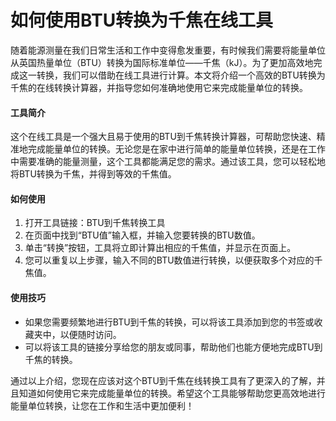 如何使用BTU转换为千焦在线工具
================

随着能源测量在我们日常生活和工作中变得愈发重要，有时候我们需要将能量单位从英国热量单位（BTU）转换为国际标准单位——千焦（kJ）。为了更加高效地完成这一转换，我们可以借助在线工具进行计算。本文将介绍一个高效的BTU转换为千焦的在线转换计算器，并指导您如何准确地使用它来完成能量单位的转换。

#### 工具简介

这个在线工具是一个强大且易于使用的BTU到千焦转换计算器，可帮助您快速、精准地完成能量单位的转换。无论您是在家中进行简单的能量单位转换，还是在工作中需要准确的能量测量，这个工具都能满足您的需求。通过该工具，您可以轻松地将BTU转换为千焦，并得到等效的千焦值。

#### 如何使用

1. 打开工具链接：BTU到千焦转换工具
2. 在页面中找到“BTU值”输入框，并输入您要转换的BTU数值。
3. 单击“转换”按钮，工具将立即计算出相应的千焦值，并显示在页面上。
4. 您可以重复以上步骤，输入不同的BTU数值进行转换，以便获取多个对应的千焦值。

#### 使用技巧

- 如果您需要频繁地进行BTU到千焦的转换，可以将该工具添加到您的书签或收藏夹中，以便随时访问。
- 可以将该工具的链接分享给您的朋友或同事，帮助他们也能方便地完成BTU到千焦的转换。

通过以上介绍，您现在应该对这个BTU到千焦在线转换工具有了更深入的了解，并且知道如何使用它来完成能量单位的转换。希望这个工具能够帮助您更高效地进行能量单位转换，让您在工作和生活中更加便利！
